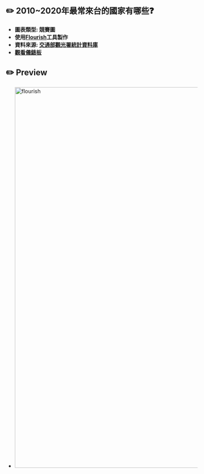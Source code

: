 ## :pencil2: 2010~2020年最常來台的國家有哪些❓
* **圖表類型: 競賽圖**
* **使用[Flourish](https://flourish.studio/)工具製作**
* **資料來源: [交通部觀光署統計資料庫](https://stat.taiwan.net.tw/)**
* **[觀看儀錶板](https://public.flourish.studio/visualisation/16546116/)**
## :pencil2: Preview
* <img width="1000" alt="flourish" src="https://github.com/Sherlin1996/Countries-visiting-Taiwan/assets/106952827/bef61a98-909e-44fa-859a-acb12ff18588">

